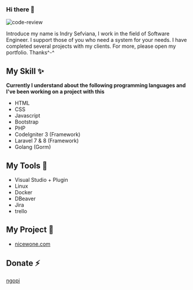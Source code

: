 ### Hi there 👋
![code-review](https://user-images.githubusercontent.com/61085159/140276518-e1fb528f-3dd5-48df-9f3e-af07ce826367.jpg)

Introduce my name is Indry Sefviana, I work in the field of Software Engineer. I support those of you who need a system for your needs. I have completed several projects with my clients. For more, please open my portfolio. Thanks^-^

## My Skill ✨
**Currently I understand about the following programming languages and I've been working on a project with this**
- HTML
- CSS
- Javascript
- Bootstrap
- PHP
- CodeIgniter 3 (Framework)
- Laravel 7 & 8 (Framework)
- Golang (Gorm)

## My Tools 🌱
- Visual Studio + Plugin
- Linux
- Docker
- DBeaver
- Jira
- trello

## My Project 🔭
- [nicewone.com](https://nicewone.com/)

## Donate ⚡
[ngopi](https://saweria.co/sailingxlt)
